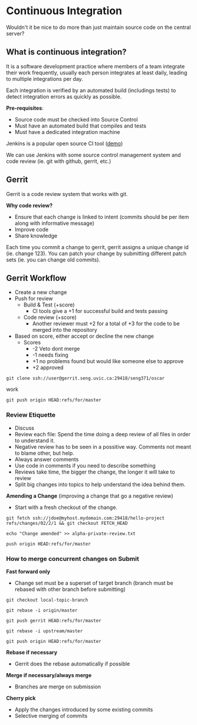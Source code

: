 # Continuous Integration

Wouldn't it be nice to do more than just maintain source code on the central server?

## What is continuous integration?

It is a software development practice where members of a team integrate their work frequently, usually each person integrates at least daily, leading to multiple integrations per day.

Each integration is verified by an automated build (includings tests) to detect integration errors as quickly as possible.

__Pre-requisites__:

- Source code must be checked into Source Control
- Must have an automated build that compiles and tests
- Must have a dedicated integration machine

Jenkins is a popular open source CI tool ([demo](https://demo.oscarmcmaster.org:11042/job/oscarTrunkGerrit/))

We can use Jenkins with some source control management system and code review (ie. git with github, gerrit, etc.)

## Gerrit

Gerrit is a code review system that works with git.

__Why code review?__

- Ensure that each change is linked to intent (commits should be per item along with informative message)
- Improve code
- Share knowledge

Each time you commit a change to gerrit, gerrit assigns a unique change id (ie. change 123). You can patch your change by submitting different patch sets (ie. you can change old commits).

## Gerrit Workflow

- Create a new change
- Push for review
    - Build & Test (+score)
        - CI tools give a +1 for successful build and tests passing
    - Code review (+score)
        - Another reviewer must +2 for a total of +3 for the code to be merged into the repository
- Based on score, either accept or decline the new change
    - Scores
      - -2 Veto dont merge
      - -1 needs fixing
      - +1 no problems found but would like someone else to approve
      - +2 approved

```
git clone ssh://user@gerrit.seng.uvic.ca:29418/seng371/oscar
```
work
```
git push origin HEAD:refs/for/master
```

### Review Etiquette

- Discuss
- Review each file: Spend the time doing a deep review of all files in order to understand it.
- Negative review has to be seen in a possitive way. Comments not meant to blame other, but help.
- Always answer comments
- Use code in comments if you need to describe something
- Reviews take time, the bigger the change, the longer it will take to review
- Split big changes into topics to help understand the idea behind them.

__Amending a Change__ (improving a change that go a negative review)

- Start with a fresh checkout of the change.

```
git fetch ssh://jdoe@myhost.mydomain.com:29418/hello-project refs/changes/02/2/1 && git checkout FETCH_HEAD

echo "Change amended" >> alpha-private-review.txt

push origin HEAD:refs/for/master
```

### How to merge concurrent changes on Submit

__Fast forward only__

- Change set must be a superset of target branch (branch must be rebased with other branch before submitting)

```
git checkout local-topic-branch

git rebase -i origin/master

git push gerrit HEAD:refs/for/master

git rebase -i upstream/master

git push origin HEAD:refs/for/master
```

__Rebase if necessary__

- Gerrit does the rebase automatically if possible

__Merge if necessary/always merge__

- Branches are merge on submission

__Cherry pick__

- Apply the changes introduced by some existing commits
- Selective merging of commits
